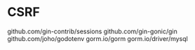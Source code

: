 # CSRF

github.com/gin-contrib/sessions
github.com/gin-gonic/gin
github.com/joho/godotenv
gorm.io/gorm
gorm.io/driver/mysql
